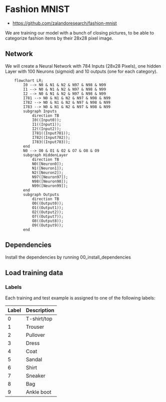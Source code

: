 # Fashion MNIST

* https://github.com/zalandoresearch/fashion-mnist

We are training our model with a bunch of closing pictures, to be able to categorize fashion items by their 28x28 pixel image.

## Network

We will create a Neural Network with 784 Inputs (28x28 Pixels), one hidden Layer with 100 Neurons (sigmoid) and 10 outputs (one for each category).

```mermaid
    flowchart LR;
        I0 --> N0 & N1 & N2 & N97 & N98 & N99
        I1 --> N0 & N1 & N2 & N97 & N98 & N99
        I2 --> N0 & N1 & N2 & N97 & N98 & N99
        I781 --> N0 & N1 & N2 & N97 & N98 & N99
        I782 --> N0 & N1 & N2 & N97 & N98 & N99
        I783 --> N0 & N1 & N2 & N97 & N98 & N99
        subgraph Inputs
            direction TB
            I0((Input0));
            I1((Input1));
            I2((Input2));
            I781((Input781));
            I782((Input782));
            I783((Input783));
        end
        N0 --> O0 & O1 & O2 & O7 & O8 & O9
        subgraph HiddenLayer
            direction TB
            N0([Neuron0]);
            N1([Neuron1]);
            N2([Neuron2]);
            N97([Neuron97]);
            N98([Neuron98]);
            N99([Neuron99]);
        end
        subgraph Outputs
            direction TB
            O0((Output0));
            O1((Output1));
            O2((Output2));
            O7((Output7));
            O8((Output8));
            O9((Output9));
        end
```

## Dependencies

Install the dependencies by running 00_install_dependencies

## Load training data

### Labels
Each training and test example is assigned to one of the following labels:

| Label | Description |
| --- | --- |
| 0 | T-shirt/top |
| 1 | Trouser |
| 2 | Pullover |
| 3 | Dress |
| 4 | Coat |
| 5 | Sandal |
| 6 | Shirt |
| 7 | Sneaker |
| 8 | Bag |
| 9 | Ankle boot |
